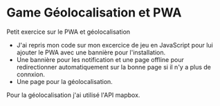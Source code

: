 # Game Géolocalisation et PWA
Petit exercice sur le PWA et géolocalisation

 - J'ai repris mon code sur mon excercice de jeu en JavaScript pour lui ajouter le PWA avec une bannière pour l'installation.
 - Une bannière pour les notification et une page offline pour redirectionner automatiquement sur la bonne page si il n'y a plus de connxion.
 - Une page pour la géolocalisation.

Pour la géolocalisation j'ai utilisé l'API mapbox.
